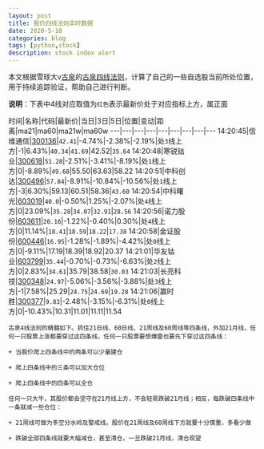 ```yaml
---
layout: post
title: 股价四线法则实时数据
date: 2020-5-10
categories: blog
tags: [python,stock]
description: stock index alert
---
```



本文根据雪球大v[古泉](https://xueqiu.com/u/7148646888)的[古泉四线法则](https://xueqiu.com/7148646888/130498192)，计算了自己的一些自选股当前所处位置，用于持续追踪验证，帮助自己进行判断。

**说明**：下表中4线对应取值为`红色`表示最新价处于对应指标上方，属正面

时间|名称|代码|最新价|当日|3日|5日|位置|变动|距离|ma21|ma60|ma21w|ma60w
---|---|---|---|---|---|---|---|---
14:20:45|信维通信|[300136](https://xueqiu.com/S/SZ300136)|`42.41`|-4.74%|-2.38%|-2.19%|处`3`线上方|-1|6.43%|`40.34`|`41.69`|42.52|`35.64`
14:20:48|寒锐钴业|[300618](https://xueqiu.com/S/SZ300618)|`51.28`|-2.51%|-3.41%|-8.19%|处`1`线上方|0|-8.89%|`49.68`|55.50|63.63|58.22
14:20:51|中科创达|[300496](https://xueqiu.com/S/SZ300496)|`57.84`|-8.91%|-10.84%|-10.56%|处`1`线上方|-3|6.30%|59.13|60.51|58.36|`43.60`
14:20:54|中科曙光|[603019](https://xueqiu.com/S/SH603019)|`40.0`|-0.50%|1.25%|-2.07%|处`4`线上方|0|23.09%|`35.28`|`34.07`|`32.91`|`28.56`
14:20:56|诺力股份|[603611](https://xueqiu.com/S/SH603611)|`20.16`|-1.22%|-0.40%|0.30%|处`4`线上方|0|11.14%|`18.41`|`18.59`|`18.22`|`17.38`
14:20:58|金证股份|[600446](https://xueqiu.com/S/SH600446)|`16.95`|-1.28%|-1.89%|-4.42%|处`0`线上方|0|-9.11%|17.19|18.39|18.92|20.37
14:21:01|华友钴业|[603799](https://xueqiu.com/S/SH603799)|`35.44`|-0.70%|-0.73%|-6.63%|处`2`线上方|0|2.83%|`34.61`|35.79|38.58|`30.03`
14:21:03|长亮科技|[300348](https://xueqiu.com/S/SZ300348)|`24.97`|-5.06%|-3.56%|-3.88%|处`3`线上方|-1|7.58%|25.29|`24.75`|`24.69`|`19.28`
14:21:06|赢时胜|[300377](https://xueqiu.com/S/SZ300377)|`9.83`|-2.48%|-3.15%|-6.31%|处`0`线上方|0|-10.43%|10.31|11.01|11.11|11.54

```
古泉4线法则的精髓如下。抓住21日线、60日线、21周线及60周线等四条线，外加21月线，任何一只股票上涨都要穿过这四条线，任何一只股票要想爆雷也要先下穿过这四条线：

+ 当股价爬上四条线中的两条可以少量建仓

+ 爬上四条线中的三条可以加大仓位

+ 爬上四条线中的四条可以全仓

任何一只大牛，其股价都会坚守在21月线上方，不会轻易跌破21月线；相反，每跌破四条线中一条就减一些仓位：

+ 21周线可做为多空分水岭及警戒线，股价在21周线及60周线下方就要十分慎重，多看少做

+ 跌破全部四条线就要大幅减仓，甚至清仓，一旦跌破21月线，清仓观望
```